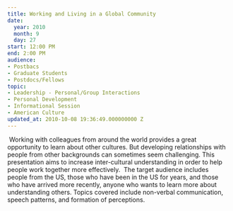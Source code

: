 ```yaml
---
title: Working and Living in a Global Community
date:
  year: 2010
  month: 9
  day: 27
start: 12:00 PM
end: 2:00 PM
audience:
- Postbacs
- Graduate Students
- Postdocs/Fellows
topic:
- Leadership - Personal/Group Interactions
- Personal Development
- Informational Session
- American Culture
updated_at: 2010-10-08 19:36:49.000000000 Z
---
```

 Working with colleagues from around the world provides a great
opportunity to learn about other cultures. But developing relationships
with people from other backgrounds can sometimes seem challenging. This
presentation aims to increase inter-cultural understanding in order to
help people work together more effectively.  The target audience
includes people from the US, those who have been in the US for years,
and those who have arrived more recently, anyone who wants to learn more
about understanding others. Topics covered include non-verbal
communication, speech patterns, and formation of perceptions.
